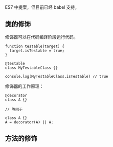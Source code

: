 ES7 中提案，但目前已经 babel 支持。

## 类的修饰

修饰器可以在代码编译阶段运行代码。

```
function testable(target) {
  target.isTestable = true;
}

@testable
class MyTestableClass {}

console.log(MyTestableClass.isTestable) // true
```

修饰器的工作原理：

```
@decorator
class A {}

// 等同于

class A {}
A = decorator(A) || A;
```

## 方法的修饰

